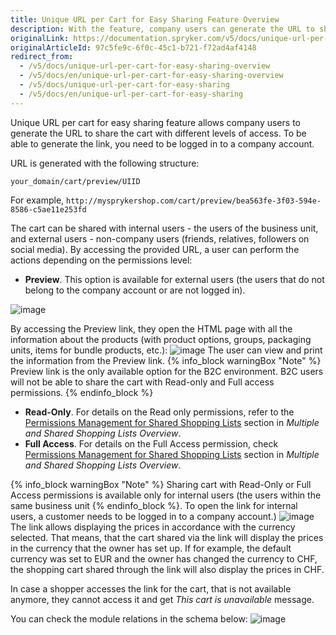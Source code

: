 ```yaml
---
title: Unique URL per Cart for Easy Sharing Feature Overview
description: With the feature, company users can generate the URL to share the cart with different levels of access.
originalLink: https://documentation.spryker.com/v5/docs/unique-url-per-cart-for-easy-sharing-overview
originalArticleId: 97c5fe9c-6f0c-45c1-b721-f72ad4af4148
redirect_from:
  - /v5/docs/unique-url-per-cart-for-easy-sharing-overview
  - /v5/docs/en/unique-url-per-cart-for-easy-sharing-overview
  - /v5/docs/unique-url-per-cart-for-easy-sharing
  - /v5/docs/en/unique-url-per-cart-for-easy-sharing
---
```


Unique URL per cart for easy sharing feature allows company users to generate the URL to share the cart with different levels of access. To be able to generate the link, you need to be logged in to a company account.

URL is generated with the following structure: 
```
your_domain/cart/preview/UIID
```
For example, `http://mysprykershop.com/cart/preview/bea563fe-3f03-594e-8586-c5ae11e253fd`

The cart can be shared with internal users - the users of the business unit, and external users - non-company users (friends, relatives, followers on social media). By accessing the provided URL, a user can perform the actions depending on the permissions level:

* **Preview**. This option is available for external users (the users that do not belong to the company account or are not logged in). 

![image](https://spryker.s3.eu-central-1.amazonaws.com/docs/Features/Shopping+Cart/Unique+URL+per+Cart+for+Easy+Sharing/external-users-interface.png)


By accessing the Preview link, they open the HTML page with all the information about the products (with product options, groups, packaging units, items for bundle products, etc.):
![image](https://spryker.s3.eu-central-1.amazonaws.com/docs/Features/Shopping+Cart/Unique+URL+per+Cart+for+Easy+Sharing/cart-preview-share.png)
The user can view and print the information from the Preview link.
{% info_block warningBox "Note" %}
Preview link is the only available option for the B2C environment. B2C users will not be able to share the cart with Read-only and Full access permissions.
{% endinfo_block %}
* **Read-Only**. For details on the Read only permissions, refer to the [Permissions Management for Shared Shopping Lists](/docs/scos/user/features/{{page.version}}/shopping-list/multiple-and-shared-shopping-lists/multiple-and-shared-shopping-lists-overview.html#read-only) section in *Multiple and Shared Shopping Lists Overview*.
* **Full Access**. For details on the Full Access permission, check [Permissions Management for Shared Shopping Lists](/docs/scos/user/features/{{page.version}}/shopping-list/multiple-and-shared-shopping-lists/multiple-and-shared-shopping-lists-overview.html#full-access) section in *Multiple and Shared Shopping Lists Overview*.

{% info_block warningBox "Note" %}
Sharing cart with Read-Only or Full Access permissions is available only for internal users (the users within the same business unit
{% endinfo_block %}. To open the link for internal users, a customer needs to be logged in to a company account.)
![image](https://spryker.s3.eu-central-1.amazonaws.com/docs/Features/Shopping+Cart/Unique+URL+per+Cart+for+Easy+Sharing/internal-users-interface.png)
The link allows displaying the prices in accordance with the currency selected. That means, that the cart shared via the link will display the prices in the currency that the owner has set up. If for example, the default currency was set to EUR and the owner has changed the currency to CHF, the shopping cart shared through the link will also display the prices in CHF.

In case a shopper accesses the link for the cart, that is not available anymore, they cannot access it and get _This cart is unavailable_ message.

You can check the module relations in the schema below:
![image](https://spryker.s3.eu-central-1.amazonaws.com/docs/Features/Shopping+Cart/Unique+URL+per+Cart+for+Easy+Sharing/unique-url-module-diagram.png) 
